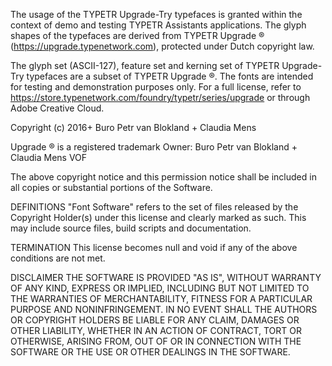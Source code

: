 The usage of the TYPETR Upgrade-Try typefaces is granted within the context of demo and testing TYPETR Assistants applications. The glyph shapes of the typefaces are derived from TYPETR Upgrade ® (https://upgrade.typenetwork.com), protected under Dutch copyright law.

The glyph set (ASCII-127), feature set and kerning set of TYPETR Upgrade-Try typefaces are a subset of TYPETR Upgrade ®. The fonts are intended for testing and demonstration purposes only. For a full license, refer to https://store.typenetwork.com/foundry/typetr/series/upgrade or through Adobe Creative Cloud.

Copyright (c) 2016+ Buro Petr van Blokland + Claudia Mens

Upgrade ® is a registered trademark 
Owner: Buro Petr van Blokland + Claudia Mens VOF

The above copyright notice and this permission notice shall be included in all copies or substantial portions of the Software.

DEFINITIONS
"Font Software" refers to the set of files released by the Copyright Holder(s) under this license and clearly marked as such. This may include source files, build scripts and documentation.

TERMINATION
This license becomes null and void if any of the above conditions are not met.

DISCLAIMER
THE SOFTWARE IS PROVIDED "AS IS", WITHOUT WARRANTY OF ANY KIND, EXPRESS OR IMPLIED, INCLUDING BUT NOT LIMITED TO THE WARRANTIES OF MERCHANTABILITY, FITNESS FOR A PARTICULAR PURPOSE AND NONINFRINGEMENT. IN NO EVENT SHALL THE AUTHORS OR COPYRIGHT HOLDERS BE LIABLE FOR ANY CLAIM, DAMAGES OR OTHER LIABILITY, WHETHER IN AN ACTION OF CONTRACT, TORT OR OTHERWISE, ARISING FROM, OUT OF OR IN CONNECTION WITH THE SOFTWARE OR THE USE OR OTHER DEALINGS IN THE SOFTWARE.
